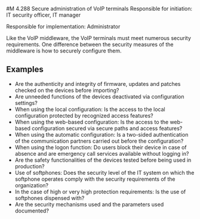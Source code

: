 #M 4.288 Secure administration of VoIP terminals
Responsible for initiation: IT security officer, IT manager

Responsible for implementation: Administrator

Like the VoIP middleware, the VoIP terminals must meet numerous security requirements. One difference between the security measures of the middleware is how to securely configure them.



## Examples 
* Are the authenticity and integrity of firmware, updates and patches checked on the devices before importing?
* Are unneeded functions of the devices deactivated via configuration settings?
* When using the local configuration: Is the access to the local configuration protected by recognized access features?
* When using the web-based configuration: Is the access to the web-based configuration secured via secure paths and access features?
* When using the automatic configuration: Is a two-sided authentication of the communication partners carried out before the configuration?
* When using the logon function: Do users block their device in case of absence and are emergency call services available without logging in?
* Are the safety functionalities of the devices tested before being used in production?
* Use of softphones: Does the security level of the IT system on which the softphone operates comply with the security requirements of the organization?
* In the case of high or very high protection requirements: Is the use of softphones dispensed with?
* Are the security mechanisms used and the parameters used documented?




